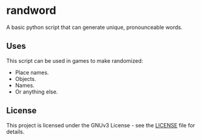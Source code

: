 # randword
A basic python script that can generate unique, pronounceable words.

## Uses
This script can be used in games to make randomized:
* Place names.
* Objects. 
* Names.
* Or anything else.

## License

This project is licensed under the GNUv3 License - see the [LICENSE](LICENSE) file for details.
